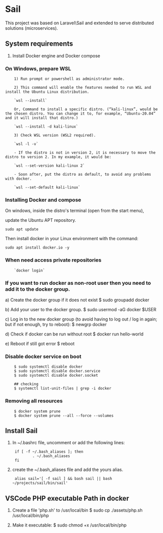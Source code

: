 # Sail

This project was based on Laravel\Sail and extended to serve distributed solutions (microservices).

## System requirements

1) Install Docker engine and Docker compose

### On Windows, prepare WSL

        1) Run prompt or powershell as administrator mode.

        2) This command will enable the features needed to run WSL and install the Ubuntu Linux distribution.
        
        `wsl --install`

        Or, Command to install a specific distro. (“kali-linux”, would be the chosen distro. You can change it to, for example, “Ubuntu-20.04” and it will install that distro.)
        
        `wsl --install -d kali-linux`
        
        3) Check WSL version (WSL2 required).
        
        `wsl -l -v`
        
        - If the distro is not in version 2, it is necessary to move the distro to version 2. In my example, it would be:
        
        `wsl --set-version kali-linux 2`
        
        - Soon after, put the distro as default, to avoid any problems with docker.
        
        `wsl --set-default kali-linux`

### Installing Docker and compose

On windows, inside the distro's terminal (open from the start menu), 
        
update the Ubuntu APT repository.

`sudo apt update`

Then install docker in your Linux environment with the command:

`sudo apt install docker.io -y`



### When need access private repositories
        `docker login`

### If you want to run docker as non-root user then you need to add it to the docker group.

a) Create the docker group if it does not exist
        $ sudo groupadd docker

b) Add your user to the docker group.
        $ sudo usermod -aG docker $USER
        
c) Log in to the new docker group (to avoid having to log out / log in again; but if not enough, try to reboot):
        $ newgrp docker

d) Check if docker can be run without root
        $ docker run hello-world

e) Reboot if still got error
        $ reboot


### Disable docker service on boot
        $ sudo systemctl disable docker
        $ sudo systemctl disable docker.service
        $ sudo systemctl disable docker.socket

        ## checking
        $ systemctl list-unit-files | grep -i docker


### Removing all resources
        $ docker system prune
        $ docker system prune --all --force --volumes


## Install Sail

1) In ~/.bashrc file, uncomment or add the following lines:

        if [ -f ~/.bash_aliases ]; then
                . ~/.bash_aliases
        fi

2) create the ~/.bash_aliases file and add the yours alias.

        alias sail='[ -f sail ] && bash sail || bash ~/projects/sail/bin/sail'


## VSCode PHP executable Path in docker

1) Create a file 'php.sh' to /usr/local/bin
        $ sudo cp ./assets/php.sh /usr/local/bin/php
 
2) Make it executable:
        $ sudo chmod +x /usr/local/bin/php

